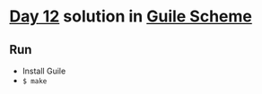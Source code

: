# [Day 12](https://adventofcode.com/2021/day/12) solution in [Guile Scheme](https://www.gnu.org/software/guile/)

## Run

- Install Guile
- `$ make`
